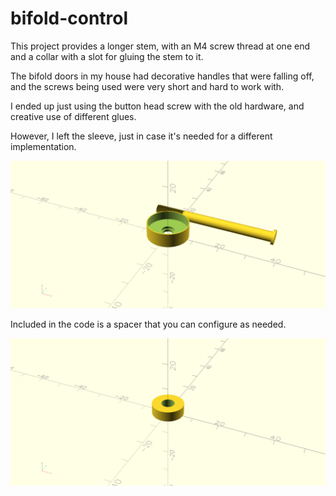 # bifold-control

This project provides a longer stem, with an M4 screw thread at one end and a collar with a slot for gluing the stem to it.

The bifold doors in my house had decorative handles that were falling off, and the screws being used were very short and hard to work with.

I ended up just using the button head screw with the old hardware, and creative use of different glues.

However, I left the sleeve, just in case it's needed for a different implementation.

![button head screw and collar](bifold_door_hardware.png)

Included in the code is a spacer that you can configure as needed.

![spacer](spacer.png)